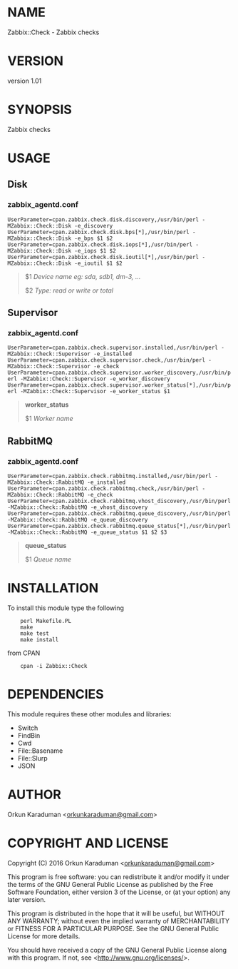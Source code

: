 # NAME

Zabbix::Check - Zabbix checks

# VERSION

version 1.01

# SYNOPSIS

Zabbix checks

# USAGE

## Disk

### zabbix\_agentd.conf

`UserParameter=cpan.zabbix.check.disk.discovery,/usr/bin/perl -MZabbix::Check::Disk -e_discovery`
`UserParameter=cpan.zabbix.check.disk.bps[*],/usr/bin/perl -MZabbix::Check::Disk -e_bps $1 $2`
`UserParameter=cpan.zabbix.check.disk.iops[*],/usr/bin/perl -MZabbix::Check::Disk -e_iops $1 $2`
`UserParameter=cpan.zabbix.check.disk.ioutil[*],/usr/bin/perl -MZabbix::Check::Disk -e_ioutil $1 $2`

> $1 _Device name eg: sda, sdb1, dm-3, ..._
>
> $2 _Type: read or write or total_

## Supervisor

### zabbix\_agentd.conf

`UserParameter=cpan.zabbix.check.supervisor.installed,/usr/bin/perl -MZabbix::Check::Supervisor -e_installed`
`UserParameter=cpan.zabbix.check.supervisor.check,/usr/bin/perl -MZabbix::Check::Supervisor -e_check`
`UserParameter=cpan.zabbix.check.supervisor.worker_discovery,/usr/bin/perl -MZabbix::Check::Supervisor -e_worker_discovery`
`UserParameter=cpan.zabbix.check.supervisor.worker_status[*],/usr/bin/perl -MZabbix::Check::Supervisor -e_worker_status $1`

> **worker\_status**
>
> $1 _Worker name_

## RabbitMQ

### zabbix\_agentd.conf

`UserParameter=cpan.zabbix.check.rabbitmq.installed,/usr/bin/perl -MZabbix::Check::RabbitMQ -e_installed`
`UserParameter=cpan.zabbix.check.rabbitmq.check,/usr/bin/perl -MZabbix::Check::RabbitMQ -e_check`
`UserParameter=cpan.zabbix.check.rabbitmq.vhost_discovery,/usr/bin/perl -MZabbix::Check::RabbitMQ -e_vhost_discovery`
`UserParameter=cpan.zabbix.check.rabbitmq.queue_discovery,/usr/bin/perl -MZabbix::Check::RabbitMQ -e_queue_discovery`
`UserParameter=cpan.zabbix.check.rabbitmq.queue_status[*],/usr/bin/perl -MZabbix::Check::RabbitMQ -e_queue_status $1 $2 $3`

> **queue\_status**
>
> $1 _Queue name_

# INSTALLATION

To install this module type the following

        perl Makefile.PL
        make
        make test
        make install

from CPAN

        cpan -i Zabbix::Check

# DEPENDENCIES

This module requires these other modules and libraries:

- Switch
- FindBin
- Cwd
- File::Basename
- File::Slurp
- JSON

# AUTHOR

Orkun Karaduman &lt;orkunkaraduman@gmail.com&gt;

# COPYRIGHT AND LICENSE

Copyright (C) 2016  Orkun Karaduman &lt;orkunkaraduman@gmail.com&gt;

This program is free software: you can redistribute it and/or modify
it under the terms of the GNU General Public License as published by
the Free Software Foundation, either version 3 of the License, or
(at your option) any later version.

This program is distributed in the hope that it will be useful,
but WITHOUT ANY WARRANTY; without even the implied warranty of
MERCHANTABILITY or FITNESS FOR A PARTICULAR PURPOSE.  See the
GNU General Public License for more details.

You should have received a copy of the GNU General Public License
along with this program.  If not, see &lt;http://www.gnu.org/licenses/&gt;.

